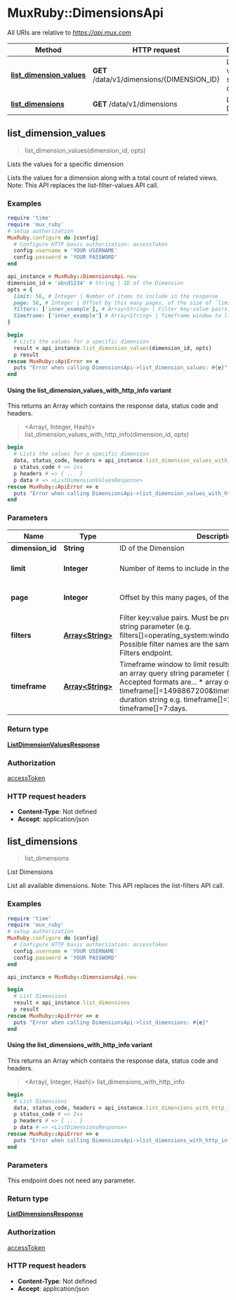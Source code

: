# MuxRuby::DimensionsApi

All URIs are relative to *https://api.mux.com*

| Method | HTTP request | Description |
| ------ | ------------ | ----------- |
| [**list_dimension_values**](DimensionsApi.md#list_dimension_values) | **GET** /data/v1/dimensions/{DIMENSION_ID} | Lists the values for a specific dimension |
| [**list_dimensions**](DimensionsApi.md#list_dimensions) | **GET** /data/v1/dimensions | List Dimensions |


## list_dimension_values

> <ListDimensionValuesResponse> list_dimension_values(dimension_id, opts)

Lists the values for a specific dimension

Lists the values for a dimension along with a total count of related views.   Note: This API replaces the list-filter-values API call. 

### Examples

```ruby
require 'time'
require 'mux_ruby'
# setup authorization
MuxRuby.configure do |config|
  # Configure HTTP basic authorization: accessToken
  config.username = 'YOUR USERNAME'
  config.password = 'YOUR PASSWORD'
end

api_instance = MuxRuby::DimensionsApi.new
dimension_id = 'abcd1234' # String | ID of the Dimension
opts = {
  limit: 56, # Integer | Number of items to include in the response
  page: 56, # Integer | Offset by this many pages, of the size of `limit`
  filters: ['inner_example'], # Array<String> | Filter key:value pairs. Must be provided as an array query string parameter (e.g. filters[]=operating_system:windows&filters[]=country:US).  Possible filter names are the same as returned by the List Filters endpoint. 
  timeframe: ['inner_example'] # Array<String> | Timeframe window to limit results by. Must be provided as an array query string parameter (e.g. timeframe[]=). Accepted formats are...   * array of epoch timestamps e.g. timeframe[]=1498867200&timeframe[]=1498953600    * duration string e.g. timeframe[]=24:hours or timeframe[]=7:days. 
}

begin
  # Lists the values for a specific dimension
  result = api_instance.list_dimension_values(dimension_id, opts)
  p result
rescue MuxRuby::ApiError => e
  puts "Error when calling DimensionsApi->list_dimension_values: #{e}"
end
```

#### Using the list_dimension_values_with_http_info variant

This returns an Array which contains the response data, status code and headers.

> <Array(<ListDimensionValuesResponse>, Integer, Hash)> list_dimension_values_with_http_info(dimension_id, opts)

```ruby
begin
  # Lists the values for a specific dimension
  data, status_code, headers = api_instance.list_dimension_values_with_http_info(dimension_id, opts)
  p status_code # => 2xx
  p headers # => { ... }
  p data # => <ListDimensionValuesResponse>
rescue MuxRuby::ApiError => e
  puts "Error when calling DimensionsApi->list_dimension_values_with_http_info: #{e}"
end
```

### Parameters

| Name | Type | Description | Notes |
| ---- | ---- | ----------- | ----- |
| **dimension_id** | **String** | ID of the Dimension |  |
| **limit** | **Integer** | Number of items to include in the response | [optional][default to 25] |
| **page** | **Integer** | Offset by this many pages, of the size of &#x60;limit&#x60; | [optional][default to 1] |
| **filters** | [**Array&lt;String&gt;**](String.md) | Filter key:value pairs. Must be provided as an array query string parameter (e.g. filters[]&#x3D;operating_system:windows&amp;filters[]&#x3D;country:US).  Possible filter names are the same as returned by the List Filters endpoint.  | [optional] |
| **timeframe** | [**Array&lt;String&gt;**](String.md) | Timeframe window to limit results by. Must be provided as an array query string parameter (e.g. timeframe[]&#x3D;). Accepted formats are...   * array of epoch timestamps e.g. timeframe[]&#x3D;1498867200&amp;timeframe[]&#x3D;1498953600    * duration string e.g. timeframe[]&#x3D;24:hours or timeframe[]&#x3D;7:days.  | [optional] |

### Return type

[**ListDimensionValuesResponse**](ListDimensionValuesResponse.md)

### Authorization

[accessToken](../README.md#accessToken)

### HTTP request headers

- **Content-Type**: Not defined
- **Accept**: application/json


## list_dimensions

> <ListDimensionsResponse> list_dimensions

List Dimensions

List all available dimensions.  Note: This API replaces the list-filters API call. 

### Examples

```ruby
require 'time'
require 'mux_ruby'
# setup authorization
MuxRuby.configure do |config|
  # Configure HTTP basic authorization: accessToken
  config.username = 'YOUR USERNAME'
  config.password = 'YOUR PASSWORD'
end

api_instance = MuxRuby::DimensionsApi.new

begin
  # List Dimensions
  result = api_instance.list_dimensions
  p result
rescue MuxRuby::ApiError => e
  puts "Error when calling DimensionsApi->list_dimensions: #{e}"
end
```

#### Using the list_dimensions_with_http_info variant

This returns an Array which contains the response data, status code and headers.

> <Array(<ListDimensionsResponse>, Integer, Hash)> list_dimensions_with_http_info

```ruby
begin
  # List Dimensions
  data, status_code, headers = api_instance.list_dimensions_with_http_info
  p status_code # => 2xx
  p headers # => { ... }
  p data # => <ListDimensionsResponse>
rescue MuxRuby::ApiError => e
  puts "Error when calling DimensionsApi->list_dimensions_with_http_info: #{e}"
end
```

### Parameters

This endpoint does not need any parameter.

### Return type

[**ListDimensionsResponse**](ListDimensionsResponse.md)

### Authorization

[accessToken](../README.md#accessToken)

### HTTP request headers

- **Content-Type**: Not defined
- **Accept**: application/json

